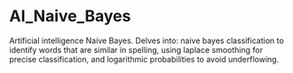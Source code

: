 # AI_Naive_Bayes
Artificial intelligence Naive Bayes. Delves into: naive bayes classification to identify words that are similar in spelling, using laplace smoothing for precise classification, and logarithmic probabilities to avoid underflowing.
